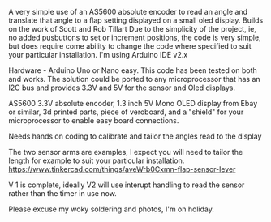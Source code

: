 A very simple use of an AS5600 absolute encoder to read an angle and translate that angle to a flap setting displayed on a small oled display. Builds on the work of Scott and Rob Tillart
Due to the simplicity of the project, ie, no added pusbuttons to set or increment positions, the code is very simple, but does require come ability to change the code where specified to suit your particular installation. I'm using Arduino IDE v2.x

Hardware - Arduino Uno or Nano easy. This code has been tested on both and works. The solution could be ported to any microprocessor that has an I2C bus and provides 3.3V and 5V for the sensor and Oled displays.

AS5600 3.3V absolute encoder, 1.3 inch 5V Mono OLED display from Ebay or similar, 3d printed parts, piece of veroboard, and a "shield" for your microprocessor to enable easy board connections.

Needs hands on coding to calibrate and tailor the angles read to the display

The two sensor arms are examples, I expect you will need to tailor the length for example to suit your particular installation.
https://www.tinkercad.com/things/aveWrb0Cxmn-flap-sensor-lever

V 1 is complete, ideally V2 will use interupt handling to read the sensor rather than the timer in use now.

Please excuse my woky soldering and photos, I'm on holiday.
